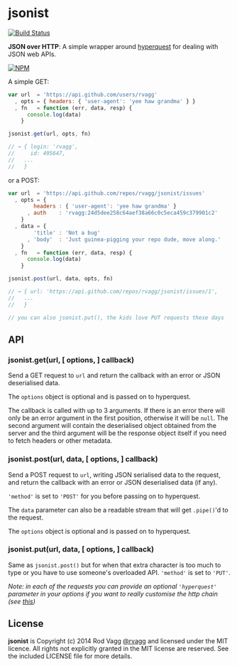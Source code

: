 # jsonist

[![Build Status](https://secure.travis-ci.org/rvagg/jsonist.png)](http://travis-ci.org/rvagg/jsonist)

**JSON over HTTP**: A simple wrapper around [hyperquest](https://github.com/substack/hyperquest) for dealing with JSON web APIs.

[![NPM](https://nodei.co/npm/jsonist.svg)](https://nodei.co/npm/jsonist/)

A simple GET:

```js
var url  = 'https://api.github.com/users/rvagg'
  , opts = { headers: { 'user-agent': 'yee haw grandma' } }
  , fn   = function (err, data, resp) {
      console.log(data)
    }

jsonist.get(url, opts, fn)

// → { login: 'rvagg',
//     id: 495647,
//   ...
//   }

```

or a POST:

```js
var url  = 'https://api.github.com/repos/rvagg/jsonist/issues'
  , opts = {
        headers : { 'user-agent': 'yee haw grandma' }
      , auth    : 'rvagg:24d5dee258c64aef38a66c0c5eca459c379901c2'
    }
  , data = {
        'title' : 'Not a bug'
      , 'body'  : 'Just guinea-pigging your repo dude, move along.'
    }
  , fn   = function (err, data, resp) {
      console.log(data)
    }

jsonist.post(url, data, opts, fn)

// → { url: 'https://api.github.com/repos/rvagg/jsonist/issues/1',
//   ...
//   }

// you can also jsonist.put(), the kids love PUT requests these days
```

## API

### jsonist.get(url, [ options, ] callback)

Send a GET request to `url` and return the callback with an error or JSON deserialised data.

The `options` object is optional and is passed on to hyperquest.

The callback is called with up to 3 arguments. If there is an error there will only be an error argument in the first position, otherwise it will be `null`. The second argument will contain the deserialised object obtained from the server and the third argument will be the response object itself if you need to fetch headers or other metadata.

### jsonist.post(url, data, [ options, ] callback)

Send a POST request to `url`, writing JSON serialised data to the request, and return the callback with an error or JSON deserialised data (if any).

`'method'` is set to `'POST'` for you before passing on to hyperquest.

The `data` parameter can also be a readable stream that will get `.pipe()`'d to the request.

The `options` object is optional and is passed on to hyperquest.

### jsonist.put(url, data, [ options, ] callback)

Same as  `jsonist.post()` but for when that extra character is too much to type or you have to use someone's overloaded API. `'method'` is set to `'PUT'`.

*Note: in each of the requests you can provide an optional `'hyperquest'` parameter in your options if you want to really customise the http chain (see [this](https://github.com/hyperquest))*

## License

**jsonist** is Copyright (c) 2014 Rod Vagg [@rvagg](https://github.com/rvagg) and licensed under the MIT licence. All rights not explicitly granted in the MIT license are reserved. See the included LICENSE file for more details.
